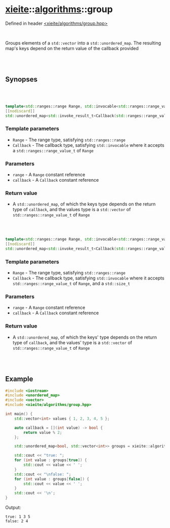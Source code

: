 # [xieite](../../README.md)::[algorithms](../algorithms.md)::group
Defined in header [<xieite/algorithms/group.hpp>](../../include/xieite/algorithms/group.hpp)

<br/>

Groups elements of a `std::vector` into a `std::unordered_map`. The resulting map's keys depend on the return value of the callback provided

<br/><br/>

## Synopses

<br/><br/>

```cpp
template<std::ranges::range Range, std::invocable<std::ranges::range_value_t<Range>> Callback>
[[nodiscard]]
std::unordered_map<std::invoke_result_t<Callback(std::ranges::range_value_t<Range>)>, std::vector<std::ranges::range_value_t<Range>>> group(const Range& range, const Callback& callback);
```
### Template parameters
- `Range` - The range type, satisfying `std::ranges::range`
- `Callback` - The callback type, satisfying `std::invocable` where it accepts a `std::ranges::range_value_t` of `Range`
### Parameters
- `range` - A `Range` constant reference
- `callback` - A `Callback` constant reference
### Return value
- A `std::unordered_map`, of which the keys type depends on the return type of `callback`, and the values type is a `std::vector` of `std::ranges::range_value_t` of `Range`

<br/><br/>

```cpp
template<std::ranges::range Range, std::invocable<std::ranges::range_value_t<Range>, std::size_t> Callback>
[[nodiscard]]
std::unordered_map<std::invoke_result_t<Callback(std::ranges::range_value_t<Range>, std::size_t)>, std::vector<std::ranges::range_value_t<Range>>> group(const Range& range, const Callback& callback);
```
### Template parameters
- `Range` - The range type, satisfying `std::ranges::range`
- `Callback` - The callback type, satisfying `std::invocable` where it accepts `std::ranges::range_value_t` of `Range`, and a `std::size_t`
### Parameters
- `range` - A `Range` constant reference
- `callback` - A `Callback` constant reference
### Return value
- A `std::unordered_map`, of which the keys' type depends on the return type of `callback`, and the values' type is a `std::vector` of `std::ranges::range_value_t` of `Range`

<br/><br/>

## Example
```cpp
#include <iostream>
#include <unordered_map>
#include <vector>
#include <xieite/algorithms/group.hpp>

int main() {
	std::vector<int> values { 1, 2, 3, 4, 5 };

	auto callback = [](int value) -> bool {
		return value % 2;
	};

	std::unordered_map<bool, std::vector<int>> groups = xieite::algorithms::group(values, callback);

	std::cout << "true: ";
	for (int value : groups[true]) {
		std::cout << value << ' ';
	}
	std::cout << "\nfalse: ";
	for (int value : groups[false]) {
		std::cout << value << ' ';
	}
	std::cout << '\n';
}
```
Output:
```
true: 1 3 5
false: 2 4
```

